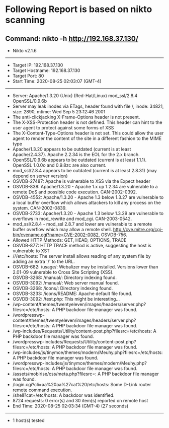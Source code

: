 # Following Report is based on nikto scanning

## Command: nikto -h http://192.168.37.130/

- Nikto v2.1.6

---

- Target IP: 192.168.37.130
- Target Hostname: 192.168.37.130
- Target Port: 80
- Start Time: 2020-08-25 02:03:07 (GMT-4)

---

- Server: Apache/1.3.20 (Unix) (Red-Hat/Linux) mod_ssl/2.8.4 OpenSSL/0.9.6b
- Server may leak inodes via ETags, header found with file /, inode: 34821, size: 2890, mtime: Wed Sep 5 23:12:46 2001
- The anti-clickjacking X-Frame-Options header is not present.
- The X-XSS-Protection header is not defined. This header can hint to the user agent to protect against some forms of XSS
- The X-Content-Type-Options header is not set. This could allow the user agent to render the content of the site in a different fashion to the MIME type
- Apache/1.3.20 appears to be outdated (current is at least Apache/2.4.37). Apache 2.2.34 is the EOL for the 2.x branch.
- OpenSSL/0.9.6b appears to be outdated (current is at least 1.1.1). OpenSSL 1.0.0o and 0.9.8zc are also current.
- mod_ssl/2.8.4 appears to be outdated (current is at least 2.8.31) (may depend on server version)
- OSVDB-27487: Apache is vulnerable to XSS via the Expect header
- OSVDB-838: Apache/1.3.20 - Apache 1.x up 1.2.34 are vulnerable to a remote DoS and possible code execution. CAN-2002-0392.
- OSVDB-4552: Apache/1.3.20 - Apache 1.3 below 1.3.27 are vulnerable to a local buffer overflow which allows attackers to kill any process on the system. CAN-2002-0839.
- OSVDB-2733: Apache/1.3.20 - Apache 1.3 below 1.3.29 are vulnerable to overflows in mod_rewrite and mod_cgi. CAN-2003-0542.
- mod_ssl/2.8.4 - mod_ssl 2.8.7 and lower are vulnerable to a remote buffer overflow which may allow a remote shell. http://cve.mitre.org/cgi-bin/cvename.cgi?name=CVE-2002-0082, OSVDB-756.
- Allowed HTTP Methods: GET, HEAD, OPTIONS, TRACE
- OSVDB-877: HTTP TRACE method is active, suggesting the host is vulnerable to XST
- ///etc/hosts: The server install allows reading of any system file by adding an extra '/' to the URL.
- OSVDB-682: /usage/: Webalizer may be installed. Versions lower than 2.01-09 vulnerable to Cross Site Scripting (XSS).
- OSVDB-3268: /manual/: Directory indexing found.
- OSVDB-3092: /manual/: Web server manual found.
- OSVDB-3268: /icons/: Directory indexing found.
- OSVDB-3233: /icons/README: Apache default file found.
- OSVDB-3092: /test.php: This might be interesting...
- /wp-content/themes/twentyeleven/images/headers/server.php?filesrc=/etc/hosts: A PHP backdoor file manager was found.
- /wordpresswp-content/themes/twentyeleven/images/headers/server.php?filesrc=/etc/hosts: A PHP backdoor file manager was found.
- /wp-includes/Requests/Utility/content-post.php?filesrc=/etc/hosts: A PHP backdoor file manager was found.
- /wordpresswp-includes/Requests/Utility/content-post.php?filesrc=/etc/hosts: A PHP backdoor file manager was found.
- /wp-includes/js/tinymce/themes/modern/Meuhy.php?filesrc=/etc/hosts: A PHP backdoor file manager was found.
- /wordpresswp-includes/js/tinymce/themes/modern/Meuhy.php?filesrc=/etc/hosts: A PHP backdoor file manager was found.
- /assets/mobirise/css/meta.php?filesrc=: A PHP backdoor file manager was found.
- /login.cgi?cli=aa%20aa%27cat%20/etc/hosts: Some D-Link router remote command execution.
- /shell?cat+/etc/hosts: A backdoor was identified.
- 8724 requests: 0 error(s) and 30 item(s) reported on remote host
- End Time: 2020-08-25 02:03:34 (GMT-4) (27 seconds)

---

- 1 host(s) tested
